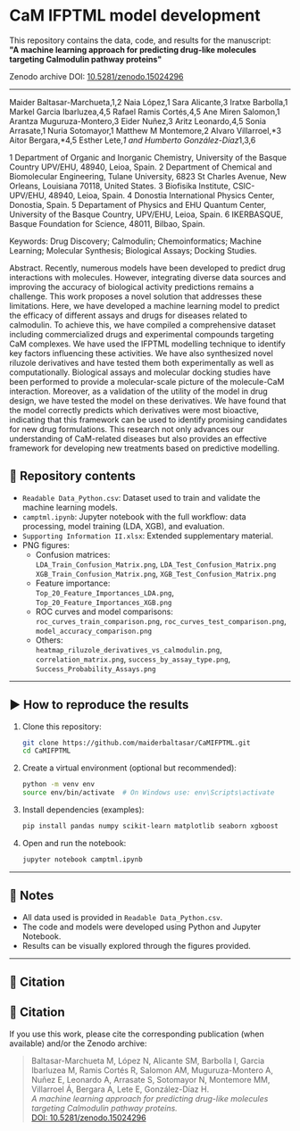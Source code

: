 # CaM IFPTML model development

This repository contains the data, code, and results for the manuscript:  
**"A machine learning approach for predicting drug-like molecules targeting Calmodulin pathway proteins"**

Zenodo archive DOI: [10.5281/zenodo.15024296](https://doi.org/10.5281/zenodo.15024296)

---

Maider Baltasar-Marchueta,1,2 Naia López,1 Sara Alicante,3 Iratxe Barbolla,1 Markel Garcia Ibarluzea,4,5 Rafael Ramis Cortés,4,5 Ane Miren Salomon,1 Arantza Muguruza-Montero,3 Eider Nuñez,3 Aritz Leonardo,4,5 Sonia Arrasate,1 Nuria Sotomayor,1 Matthew M Montemore,2 Alvaro Villarroel,*3 Aitor Bergara,*4,5 Esther Lete,*1 and Humberto González-Díaz*1,3,6

1 Department of Organic and Inorganic Chemistry, University of the Basque Country UPV/EHU, 48940, Leioa, Spain.
2 Department of Chemical and Biomolecular Engineering, Tulane University, 6823 St Charles Avenue, New Orleans, Louisiana 70118, United States.
3 Biofisika Institute, CSIC-UPV/EHU, 48940, Leioa, Spain.
4 Donostia International Physics Center, Donostia, Spain.
5 Departament of Physics and EHU Quantum Center, University of the Basque Country, UPV/EHU, Leioa, Spain.
6 IKERBASQUE, Basque Foundation for Science, 48011, Bilbao, Spain.

Keywords: Drug Discovery; Calmodulin; Chemoinformatics; Machine Learning; Molecular Synthesis; Biological Assays; Docking Studies.

Abstract. Recently, numerous models have been developed to predict drug interactions with molecules. However, integrating diverse data sources and improving the accuracy of biological activity predictions remains a challenge. This work proposes a novel solution that addresses these limitations. Here, we have developed a machine learning model to predict the efficacy of different assays and drugs for diseases related to calmodulin. To achieve this, we have compiled a comprehensive dataset including commercialized drugs and experimental compounds targeting CaM complexes. We have used the IFPTML modelling technique to identify key factors influencing these activities. We have also synthesized novel riluzole derivatives and have tested them both experimentally as well as computationally. Biological assays and molecular docking studies have been performed to provide a molecular-scale picture of the molecule-CaM interaction. Moreover, as a validation of the utility of the model in drug design, we have tested the model on these derivatives. We have found that the model correctly predicts which derivatives were most bioactive, indicating that this framework can be used to identify promising candidates for new drug formulations. This research not only advances our understanding of CaM-related diseases but also provides an effective framework for developing new treatments based on predictive modelling.


## 📁 Repository contents

- `Readable Data_Python.csv`: Dataset used to train and validate the machine learning models.
- `camptml.ipynb`: Jupyter notebook with the full workflow: data processing, model training (LDA, XGB), and evaluation.
- `Supporting Information II.xlsx`: Extended supplementary material.
- PNG figures:
  - Confusion matrices:  
    `LDA_Train_Confusion_Matrix.png`, `LDA_Test_Confusion_Matrix.png`  
    `XGB_Train_Confusion_Matrix.png`, `XGB_Test_Confusion_Matrix.png`
  - Feature importance:  
    `Top_20_Feature_Importances_LDA.png`, `Top_20_Feature_Importances_XGB.png`
  - ROC curves and model comparisons:  
    `roc_curves_train_comparison.png`, `roc_curves_test_comparison.png`, `model_accuracy_comparison.png`
  - Others:  
    `heatmap_riluzole_derivatives_vs_calmodulin.png`, `correlation_matrix.png`, `success_by_assay_type.png`, `Success_Probability_Assays.png`

---

## ▶️ How to reproduce the results

1. Clone this repository:
   ```bash
   git clone https://github.com/maiderbaltasar/CaMIFPTML.git
   cd CaMIFPTML
   ```

2. Create a virtual environment (optional but recommended):
   ```bash
   python -m venv env
   source env/bin/activate  # On Windows use: env\Scripts\activate
   ```

3. Install dependencies (examples):
   ```bash
   pip install pandas numpy scikit-learn matplotlib seaborn xgboost
   ```

4. Open and run the notebook:
   ```bash
   jupyter notebook camptml.ipynb
   ```

---

## 📌 Notes

- All data used is provided in `Readable Data_Python.csv`.
- The code and models were developed using Python and Jupyter Notebook.
- Results can be visually explored through the figures provided.

---

## 📄 Citation

## 📄 Citation

If you use this work, please cite the corresponding publication (when available) and/or the Zenodo archive:

> Baltasar-Marchueta M, López N, Alicante SM, Barbolla I, Garcia Ibarluzea M, Ramis Cortés R, Salomon AM, Muguruza-Montero A, Nuñez E, Leonardo A, Arrasate S, Sotomayor N, Montemore MM, Villarroel Á, Bergara A, Lete E, González-Díaz H.  
> *A machine learning approach for predicting drug-like molecules targeting Calmodulin pathway proteins.*  
> [DOI: 10.5281/zenodo.15024296](https://doi.org/10.5281/zenodo.15024296)
